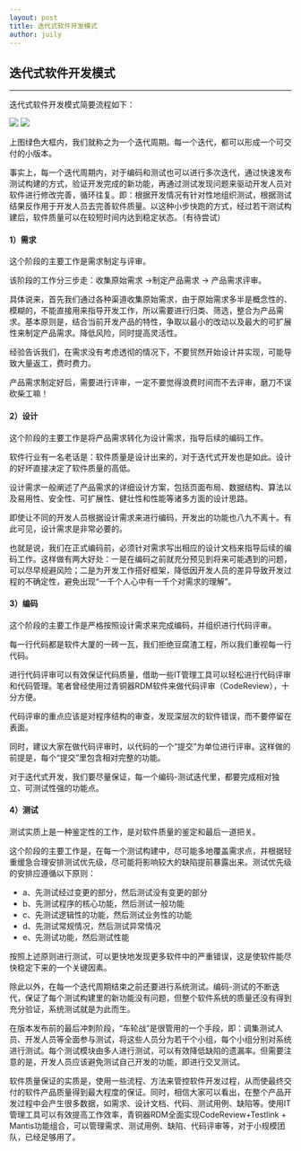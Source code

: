 ```yaml
---
layout: post
title: 迭代式软件开发模式
author: juily
---
```

## 迭代式软件开发模式
-----

迭代式软件开发模式简要流程如下：

![](https://juilyhui.github.io/images/posts/sprint.png)
![](https://juilyhui.github.io/images/posts/elementui1.jpeg)

上图绿色大框内，我们就称之为一个迭代周期。每一个迭代，都可以形成一个可交付的小版本。

事实上，每一个迭代周期内，对于编码和测试也可以进行多次迭代，通过快速发布测试构建的方式，验证开发完成的新功能，再通过测试发现问题来驱动开发人员对软件进行修改完善，循环往复。即：根据开发情况有针对性地组织测试，根据测试结果反作用于开发人员去完善软件质量。以这种小步快跑的方式，经过若干测试构建后，软件质量可以在较短时间内达到稳定状态。（有待尝试）

#### 1）需求

这个阶段的主要工作是需求制定与评审。

该阶段的工作分三步走：收集原始需求 ->制定产品需求 -> 产品需求评审。

具体说来，首先我们通过各种渠道收集原始需求，由于原始需求多半是概念性的、模糊的，不能直接用来指导开发工作，所以需要进行归类、筛选，整合为产品需求。基本原则是，结合当前开发产品的特性，争取以最小的改动以及最大的可扩展性来制定产品需求。降低风险，同时提高灵活性。

经验告诉我们，在需求没有考虑透彻的情况下，不要贸然开始设计并实现，可能导致大量返工，费时费力。

产品需求制定好后，需要进行评审，一定不要觉得浪费时间而不去评审，磨刀不误砍柴工嘛！

#### 2）设计

这个阶段的主要工作是将产品需求转化为设计需求，指导后续的编码工作。

软件行业有一名老话是：软件质量是设计出来的，对于迭代式开发也是如此。设计的好坏直接决定了软件质量的高低。

设计需求一般阐述了产品需求的详细设计方案，包括页面布局、数据结构、算法以及易用性、安全性、可扩展性、健壮性和性能等诸多方面的设计思路。

即使让不同的开发人员根据设计需求来进行编码，开发出的功能也八九不离十。有此可见，设计需求是非常必要的。

也就是说，我们在正式编码前，必须针对需求写出相应的设计文档来指导后续的编码工作。这样做有两大好处：一是在编码之前就充分预见到将来可能遇到的问题，可以尽早规避风险；二是为开发工作搭好框架，降低因开发人员的差异导致开发过程的不确定性，避免出现“一千个人心中有一千个对需求的理解”。

#### 3）编码

这个阶段的主要工作是严格按照设计需求来完成编码，并组织进行代码评审。

每一行代码都是软件大厦的一砖一瓦，我们拒绝豆腐渣工程，所以我们重视每一行代码。

进行代码评审可以有效保证代码质量，借助一些IT管理工具可以轻松进行代码评审和代码管理。笔者曾经使用过青铜器RDM软件来做代码评审（CodeReview），十分方便。

代码评审的重点应该是对程序结构的审查，发现深层次的软件错误，而不要停留在表面。

同时，建议大家在做代码评审时，以代码的一个“提交”为单位进行评审。这样做的前提是，每个“提交”里包含相对完整的功能。

对于迭代式开发，我们要尽量保证，每一个编码-测试迭代里，都要完成相对独立、可测试性强的功能点。

#### 4）测试

测试实质上是一种鉴定性的工作，是对软件质量的鉴定和最后一道把关。

这个阶段的主要工作是，在每一个测试构建中，尽可能多地覆盖需求点，并根据轻重缓急合理安排测试优先级，尽可能将影响较大的缺陷提前暴露出来。测试优先级的安排应遵循以下原则：

- a、先测试经过变更的部分，然后测试没有变更的部分
- b、先测试程序的核心功能，然后测试一般功能
- c、先测试逻辑性的功能，然后测试业务性的功能
- d、先测试常规情况，然后测试异常情况
- e、先测试功能，然后测试性能

按照上述原则进行测试，可以更快地发现更多软件中的严重错误，这是使软件能尽快稳定下来的一个关键因素。

除此以外，在每一个迭代周期结束之前还要进行系统测试。编码-测试的不断迭代，保证了每个测试构建里的新功能没有问题，但整个软件系统的质量还没有得到充分验证，系统测试就是为此而生。

在版本发布前的最后冲刺阶段，“车轮战”是很管用的一个手段，即：调集测试人员、开发人员等全面参与测试，将这些人员分为若干个小组，每个小组分别对系统进行测试。每个测试模块由多人进行测试，可以有效降低缺陷的遗漏率。但需要注意的是，开发人员应该避免测试自己开发的功能，即进行交叉测试。

软件质量保证的实质是，使用一些流程、方法来管控软件开发过程，从而使最终交付的软件产品质量得到最大程度的保证。同时，相信大家可以看出，在整个产品开发过程中会产生很多数据，如需求、设计文档、代码、测试用例、缺陷等。使用IT管理工具可以有效提高工作效率，青铜器RDM全面实现CodeReview+Testlink + Mantis功能组合，可以管理需求、测试用例、缺陷、代码评审等，对于小规模团队，已经足够用了。

